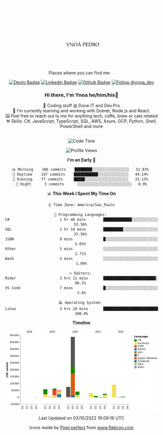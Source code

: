 </p>
<p align='center'>
   <img src="./logo/logo.gif" width="200" height="200">
</p>
<p align='center'>
<a align='center'>
<a> Places where you can find me: </a>&nbsp;&nbsp;
 <div align='center'>
    
[![Devto Badge](https://img.shields.io/badge/-ypedroo-black?style=flat-square&logo=Dev.to&logoColor=white&link=https://dev.to/ypedroo/)](https://dev.to/ypedroo/)
[![Linkedin Badge](https://img.shields.io/badge/-LinkedIn-blue?style=flat-square&logo=Linkedin&logoColor=white&link=https://www.linkedin.com/in/ynoapedro)](https://www.linkedin.com/in/ynoapedro)
[![Github Badge](https://img.shields.io/github/followers/ypedroo?style=social)](https://github.com/ypedroo/)
<a href="https://twitter.com/intent/follow?screen_name=ynoa_dev"><img src="https://img.shields.io/twitter/follow/ynoa_dev.svg?label=Follow%20@ynoa_dev" alt="Follow @ynoa_dev"></img> </a>

### Hi there, I'm Ynoa he/him/his:panda_face:

🔭 Coding stuff @ Done IT and Dev.Pro <br/>
🌱 I’m currently learning and working with Dotnet, Node.js and React.<br/>
:scream_cat: Feel free to reach out to me for anything tech, coffe, brew or cats related <br/>
⚒️ Skills: C#, JavaScript, TypeScript, SQL, AWS, Azure, GCP, Python, Shell, PowerShell and more<br/>
<br/>
<!--START_SECTION:waka-->
![Code Time](http://img.shields.io/badge/Code%20Time-2%2C068%20hrs%2039%20mins-blue)

![Profile Views](http://img.shields.io/badge/Profile%20Views-0-blue)

**I'm an Early 🐤** 

```text
🌞 Morning    106 commits    ████████░░░░░░░░░░░░░░░░░   31.83% 
🌆 Daytime    147 commits    ███████████░░░░░░░░░░░░░░   44.14% 
🌃 Evening    77 commits     █████░░░░░░░░░░░░░░░░░░░░   23.12% 
🌙 Night      3 commits      ░░░░░░░░░░░░░░░░░░░░░░░░░   0.9%

```


📊 **This Week I Spent My Time On** 

```text
⌚︎ Time Zone: America/Sao_Paulo

💬 Programming Languages: 
C#                       1 hr 46 mins        █████████████░░░░░░░░░░░░   53.56% 
SQL                      1 hr 14 mins        █████████░░░░░░░░░░░░░░░░   37.56% 
JSON                     9 mins              █░░░░░░░░░░░░░░░░░░░░░░░░   5.03% 
Other                    5 mins              ░░░░░░░░░░░░░░░░░░░░░░░░░   2.71% 
Bash                     2 mins              ░░░░░░░░░░░░░░░░░░░░░░░░░   1.09%

🔥 Editors: 
Rider                    3 hrs 11 mins       ████████████████████████░   96.2% 
VS Code                  7 mins              █░░░░░░░░░░░░░░░░░░░░░░░░   3.8%

💻 Operating System: 
Linux                    3 hrs 18 mins       █████████████████████████   100.0%

```

**Timeline**

![Chart not found](https://raw.githubusercontent.com/ypedroo/ypedroo/master/charts/bar_graph.png) 


 Last Updated on 03/10/2022 19:09:16 UTC
<!--END_SECTION:waka-->
Icons made by <a href="https://www.flaticon.com/authors/pixel-perfect" title="Pixel perfect">Pixel perfect</a> from <a href="https://www.flaticon.com/" title="Flaticon"> www.flaticon.com</a>
   </div>
